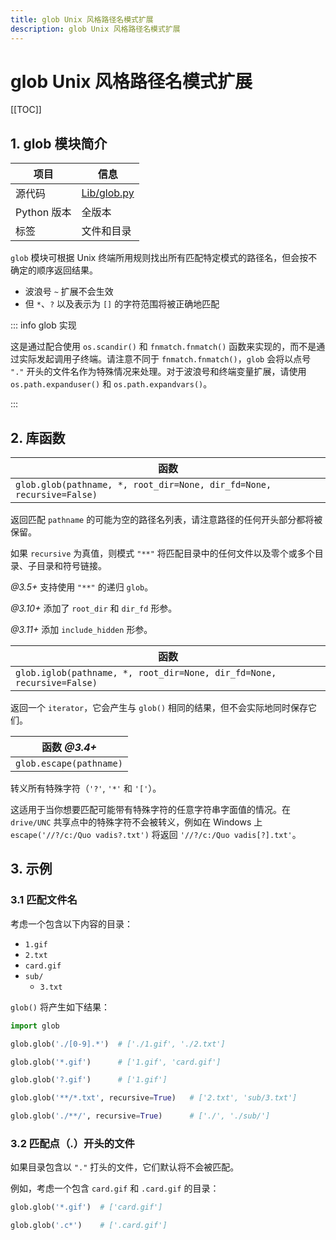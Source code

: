 ```yaml
---
title: glob Unix 风格路径名模式扩展
description: glob Unix 风格路径名模式扩展
---
```


# glob Unix 风格路径名模式扩展

[[TOC]]

## 1. glob 模块简介

| 项目        | 信息                                                                   |
| ----------- | ---------------------------------------------------------------------- |
| 源代码      | [Lib/glob.py](https://github.com/python/cpython/tree/3.11/Lib/glob.py) |
| Python 版本 | 全版本                                                                 |
| 标签        | 文件和目录                                                             |

`glob` 模块可根据 Unix 终端所用规则找出所有匹配特定模式的路径名，但会按不确定的顺序返回结果。

- 波浪号 `~` 扩展不会生效
- 但 `*`、`?` 以及表示为 `[]` 的字符范围将被正确地匹配

::: info glob 实现

这是通过配合使用 `os.scandir()` 和 `fnmatch.fnmatch()` 函数来实现的，而不是通过实际发起调用子终端。请注意不同于 `fnmatch.fnmatch()`，`glob` 会将以点号 `"."` 开头的文件名作为特殊情况来处理。对于波浪号和终端变量扩展，请使用 `os.path.expanduser()` 和 `os.path.expandvars()`。

:::

## 2. 库函数

| 函数                                                                  |
| --------------------------------------------------------------------- |
| `glob.glob(pathname, *, root_dir=None, dir_fd=None, recursive=False)` |

返回匹配 `pathname` 的可能为空的路径名列表，请注意路径的任何开头部分都将被保留。

如果 `recursive` 为真值，则模式 `"**"` 将匹配目录中的任何文件以及零个或多个目录、子目录和符号链接。

*@3.5+* 支持使用 `"**"` 的递归 `glob`。

*@3.10+* 添加了 `root_dir` 和 `dir_fd` 形参。

*@3.11+* 添加 `include_hidden` 形参。

| 函数                                                                   |
| ---------------------------------------------------------------------- |
| `glob.iglob(pathname, *, root_dir=None, dir_fd=None, recursive=False)` |

返回一个 `iterator`，它会产生与 `glob()` 相同的结果，但不会实际地同时保存它们。

| 函数 *@3.4+*            |
| ----------------------- |
| `glob.escape(pathname)` |

转义所有特殊字符（`'?'`, `'*'` 和 `'['`）。

这适用于当你想要匹配可能带有特殊字符的任意字符串字面值的情况。在 `drive/UNC` 共享点中的特殊字符不会被转义，例如在 Windows 上 `escape('//?/c:/Quo vadis?.txt')` 将返回 `'//?/c:/Quo vadis[?].txt'`。

## 3. 示例

### 3.1 匹配文件名

考虑一个包含以下内容的目录：
- `1.gif`
- `2.txt`
- `card.gif`
- `sub/`
    - `3.txt`

`glob()` 将产生如下结果：

```python
import glob

glob.glob('./[0-9].*')  # ['./1.gif', './2.txt']

glob.glob('*.gif')      # ['1.gif', 'card.gif']

glob.glob('?.gif')      # ['1.gif']

glob.glob('**/*.txt', recursive=True)   # ['2.txt', 'sub/3.txt']

glob.glob('./**/', recursive=True)      # ['./', './sub/']
```

### 3.2 匹配点（.）开头的文件

如果目录包含以 `"."` 打头的文件，它们默认将不会被匹配。

例如，考虑一个包含 `card.gif` 和 `.card.gif` 的目录：

```python
glob.glob('*.gif')  # ['card.gif']

glob.glob('.c*')    # ['.card.gif']
```
